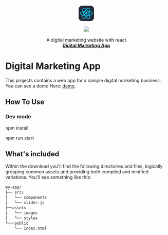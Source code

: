 <p align="center">
  <a href="https://getbootstrap.com/">
<img src="https://github.com/tandpfun/skill-icons/raw/main/icons/React-Dark.svg" width="48" style="max-width: 100%">
  </a>
  <p align="center">  
    <a href="https://img.shields.io/apm/l/npm?style=flat-square">
     <img src="https://img.shields.io/apm/l/npm?style=flat-square">
    </a>
  </p>
  
</p>
<p align="center">
  A digital marketing website with react
  <br>
  <a href="https://github.com/Dark-Red-Apple/digital-marketing-app" ><strong>Digital Marketing App</strong></a>
</p>

# Digital Marketing App

This projects contains a web app for a sample digital marketing business.
<br>
You can see a demo Here: <a href="https://dark-red-apple.github.io/neko-slider/" target="__blank">demo</a>.

## How To Use

### Dev mode

npm install

npm run start

## What's included

Within the download you'll find the following directories and files, logically grouping common assets and providing both compiled and minified variations. You'll see something like this:

```
my-app/
├── src/
│   └── components
│   └── slider.js
├──assets
│   └── images
│   └── styles
└───public
    └── index.html

```
